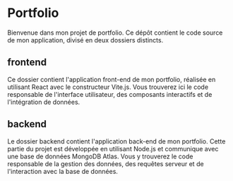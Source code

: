 # Portfolio
Bienvenue dans mon projet de portfolio. Ce dépôt contient le code source de mon application, divisé en deux dossiers distincts.

## frontend
Ce dossier contient l'application front-end de mon portfolio, réalisée en utilisant React avec le constructeur Vite.js. Vous trouverez ici le code responsable de l'interface utilisateur, des composants interactifs et de l'intégration de données.

## backend 
Le dossier backend contient l'application back-end de mon portfolio. Cette partie du projet est développée en utilisant Node.js et communique avec une base de données MongoDB Atlas. Vous y trouverez le code responsable de la gestion des données, des requêtes serveur et de l'interaction avec la base de données.